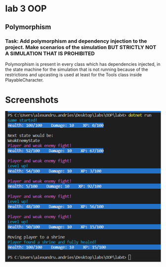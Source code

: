 # lab 3 OOP

## Polymorphism

### Task: Add polymorphism and dependency injection to the project. Make scenarios of the simulation BUT STRICTLY NOT A SIMULATION THAT IS PROHIBITED

Polymorphism is present in every class which has dependencies injected, in the state machine for the simulation that is not running because of the restrictions and upcasting is used at least for the Tools class inside PlayableCharacter.

# Screenshots

<img src="./.github/Simulation1.png">